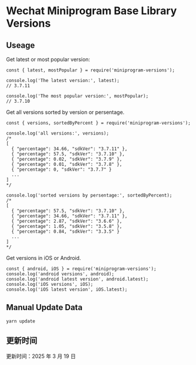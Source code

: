 
# Wechat Miniprogram Base Library Versions

## Useage

Get latest or most popular version:

```;
const { latest, mostPopular } = require('miniprogram-versions');

console.log('The latest version:', latest);
// 3.7.11

console.log('The most popular version:', mostPopular);
// 3.7.10

```

Get all versions sorted by version or persentage.

```
const { versions, sortedByPercent } = require('miniprogram-versions');

console.log('all versions:', versions);
/*
[
  { "percentage": 34.66, "sdkVer": "3.7.11" },
  { "percentage": 57.5, "sdkVer": "3.7.10" },
  { "percentage": 0.02, "sdkVer": "3.7.9" },
  { "percentage": 0.01, "sdkVer": "3.7.8" },
  { "percentage": 0, "sdkVer": "3.7.7" }
  ...
]
*/

console.log('sorted versions by persentage:', sortedByPercent);
/*
[
  { "percentage": 57.5, "sdkVer": "3.7.10" },
  { "percentage": 34.66, "sdkVer": "3.7.11" },
  { "percentage": 2.87, "sdkVer": "3.6.6" },
  { "percentage": 1.05, "sdkVer": "3.5.8" },
  { "percentage": 0.84, "sdkVer": "3.3.5" }
  ...
]
*/
```

Get versions in iOS or Android.

```
const { android, iOS } = require('miniprogram-versions');
console.log('android versions', android);
console.log('android latest version', android.latest);
console.log('iOS versions', iOS);
console.log('iOS latest version', iOS.latest);
```

## Manual Update Data

```
yarn update
```

## 更新时间

更新时间：2025 年 3 月 19 日
